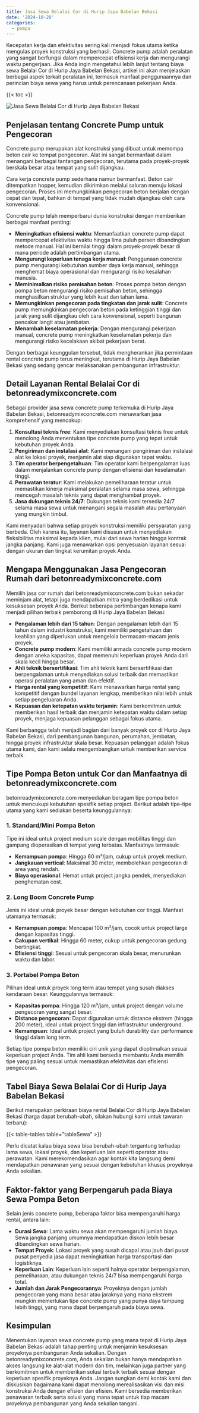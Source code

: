 ```yaml
---
title: Jasa Sewa Belalai Cor di Hurip Jaya Babelan Bekasi
date: '2024-10-28'
categories:
  - pompa
---
```


Kecepatan kerja dan efektivitas sering kali menjadi fokus utama ketika mengulas proyek konstruksi yang berhasil. Concrete pump adalah peralatan yang sangat berfungsi dalam mempercepat efisiensi kerja dan mengurangi waktu pengerjaan. Jika Anda ingin mengetahui lebih lanjut tentang biaya sewa Belalai Cor di Hurip Jaya Babelan Bekasi, artikel ini akan menjelaskan berbagai aspek terkait peralatan ini, termasuk manfaat penggunaannya dan perincian biaya sewa yang harus untuk perencanaan pekerjaan Anda.

{{< toc >}}

![Jasa Sewa Belalai Cor di Hurip Jaya Babelan Bekasi](https://betoncor8.github.io/pump/concrete-pump%20(16).png)

## Penjelasan tentang Concrete Pump untuk Pengecoran

Concrete pump merupakan alat konstruksi yang dibuat untuk memompa beton cair ke tempat pengecoran. Alat ini sangat bermanfaat dalam menangani berbagai tantangan pengecoran, terutama pada proyek-proyek berskala besar atau tempat yang sulit dijangkau.

Cara kerja concrete pump sederhana namun bermanfaat. Beton cair ditempatkan hopper, kemudian dikirimkan melalui saluran menuju lokasi pengecoran. Proses ini memungkinkan pengecoran beton berjalan dengan cepat dan tepat, bahkan di tempat yang tidak mudah dijangkau oleh cara konvensional.

Concrete pump telah memperbarui dunia konstruksi dengan memberikan berbagai manfaat penting:

- **Meningkatkan efisiensi waktu**: Memanfaatkan concrete pump dapat mempercepat efektivitas waktu hingga lima puluh persen dibandingkan metode manual. Hal ini bernilai tinggi dalam proyek-proyek besar di mana periode adalah pertimbangan utama.
- **Mengurangi keperluan tenaga kerja manual**: Penggunaan concrete pump mengurangi kebutuhan sumber daya kerja manual, sehingga menghemat biaya operasional dan mengurangi risiko kesalahan manusia.
- **Meminimalkan risiko pemisahan beton**: Proses pompa beton dengan pompa beton mengurangi risiko pemisahan beton, sehingga menghasilkan struktur yang lebih kuat dan tahan lama.
- **Memungkinkan pengecoran pada tingkatan dan jarak sulit**: Concrete pump memungkinkan pengecoran beton pada ketinggian tinggi dan jarak yang sulit dijangkau oleh cara konvensional, seperti bangunan pencakar langit atau jembatan.
- **Menambah keselamatan pekerja**: Dengan mengurangi pekerjaan manual, concrete pump meningkatkan keselamatan pekerja dan mengurangi risiko kecelakaan akibat pekerjaan berat.

Dengan berbagai keunggulan tersebut, tidak mengherankan jika permintaan rental concrete pump terus meningkat, terutama di Hurip Jaya Babelan Bekasi yang sedang gencar melaksanakan pembangunan infrastruktur.

## Detail Layanan Rental Belalai Cor di betonreadymixconcrete.com

Sebagai provider jasa sewa concrete pump terkemuka di Hurip Jaya Babelan Bekasi, betonreadymixconcrete.com menawarkan jasa komprehensif yang mencakup:

1. **Konsultasi teknis free**: Kami menyediakan konsultasi teknis free untuk menolong Anda menentukan tipe concrete pump yang tepat untuk kebutuhan proyek Anda.
2. **Pengiriman dan instalasi alat**: Kami menangani pengiriman dan instalasi alat ke lokasi proyek, menjamin alat siap digunakan tepat waktu.
3. **Tim operator berpengetahuan**: Tim operator kami berpengalaman luas dalam menjalankan concrete pump dengan efisiensi dan keselamatan tinggi.
4. **Perawatan teratur**: Kami melakukan pemeliharaan teratur untuk memastikan kinerja maksimal peralatan selama masa sewa, sehingga mencegah masalah teknis yang dapat menghambat proyek.
5. **Jasa dukungan teknis 24/7**: Dukungan teknis kami tersedia 24/7 selama masa sewa untuk menangani segala masalah atau pertanyaan yang mungkin timbul.

Kami menyadari bahwa setiap proyek konstruksi memiliki persyaratan yang berbeda. Oleh karena itu, layanan kami disusun untuk menyediakan fleksibilitas maksimal kepada klien, mulai dari sewa harian hingga kontrak jangka panjang. Kami juga menawarkan opsi penyesuaian layanan sesuai dengan ukuran dan tingkat kerumitan proyek Anda.

## Mengapa Menggunakan Jasa Pengecoran Rumah dari betonreadymixconcrete.com

Memilih jasa cor rumah dari betonreadymixconcrete.com bukan sekadar meminjam alat, tetapi juga mendapatkan mitra yang berdedikasi untuk kesuksesan proyek Anda. Berikut beberapa pertimbangan kenapa kami menjadi pilihan terbaik pemborong di Hurip Jaya Babelan Bekasi:

- **Pengalaman lebih dari 15 tahun**: Dengan pengalaman lebih dari 15 tahun dalam industri konstruksi, kami memiliki pengetahuan dan keahlian yang diperlukan untuk mengelola bermacam-macam jenis proyek.
- **Concrete pump modern**: Kami memiliki armada concrete pump modern dengan aneka kapasitas, dapat memenuhi keperluan proyek Anda dari skala kecil hingga besar.
- **Ahli teknik bersertifikasi**: Tim ahli teknik kami bersertifikasi dan berpengalaman untuk menyediakan solusi terbaik dan memastikan operasi peralatan yang aman dan efektif.
- **Harga rental yang kompetitif**: Kami menawarkan harga rental yang kompetitif dengan bundel layanan lengkap, memberikan nilai lebih untuk setiap pengeluaran Anda.
- **Kepuasan dan ketepatan waktu terjamin**: Kami berkomitmen untuk memberikan hasil terbaik dan menjamin ketepatan waktu dalam setiap proyek, menjaga kepuasan pelanggan sebagai fokus utama.

Kami berbangga telah menjadi bagian dari banyak proyek cor di Hurip Jaya Babelan Bekasi, dari pembangunan bangunan, perumahan, jembatan, hingga proyek infrastruktur skala besar. Kepuasan pelanggan adalah fokus utama kami, dan kami selalu mengembangkan untuk memberikan service terbaik.

## Tipe Pompa Beton untuk Cor dan Manfaatnya di betonreadymixconcrete.com

betonreadymixconcrete.com menyediakan beragam tipe pompa beton untuk mencukupi kebutuhan spesifik setiap project. Berikut adalah tipe-tipe utama yang kami sediakan beserta keunggulannya:

### 1\. Standard/Mini Pompa Beton

Tipe ini ideal untuk project medium scale dengan mobilitas tinggi dan gampang dioperasikan di tempat yang terbatas. Manfaatnya termasuk:

- **Kemampuan pompa**: Hingga 60 m³/jam, cukup untuk proyek medium.
- **Jangkauan vertical**: Maksimal 30 meter, membolehkan pengecoran di area yang rendah.
- **Biaya operasional**: Hemat untuk project jangka pendek, menyediakan penghematan cost.

### 2\. Long Boom Concrete Pump

Jenis ini ideal untuk proyek besar dengan kebutuhan cor tinggi. Manfaat utamanya termasuk:

- **Kemampuan pompa**: Mencapai 100 m³/jam, cocok untuk project large dengan kapasitas tinggi.
- **Cakupan vertikal**: Hingga 60 meter, cukup untuk pengecoran gedung bertingkat.
- **Efisiensi tinggi**: Sesuai untuk pengecoran skala besar, menurunkan waktu dan labor.

### 3\. Portabel Pompa Beton

Pilihan ideal untuk proyek long term atau tempat yang susah diakses kendaraan besar. Keunggulannya termasuk:

- **Kapasitas pompa**: Hingga 120 m³/jam, untuk project dengan volume pengecoran yang sangat besar.
- **Distance pengecoran**: Dapat digunakan untuk distance ekstrem (hingga 200 meter), ideal untuk project tinggi dan infrastruktur underground.
- **Kemampuan**: Ideal untuk project yang butuh durability dan performance tinggi dalam long term.

Setiap tipe pompa beton memiliki ciri unik yang dapat dioptimalkan sesuai keperluan project Anda. Tim ahli kami bersedia membantu Anda memilih tipe yang paling sesuai untuk memastikan efektivitas dan efisiensi pengecoran.

## Tabel Biaya Sewa Belalai Cor di Hurip Jaya Babelan Bekasi

Berikut merupakan perkiraan biaya rental Belalai Cor di Hurip Jaya Babelan Bekasi (harga dapat berubah-ubah, silakan hubungi kami untuk tawaran terbaru):

{{< table-tables table="tableSewa" >}}

Perlu dicatat kalau biaya sewa bisa berubah-ubah tergantung terhadap lama sewa, lokasi proyek, dan keperluan lain seperti operator atau perawatan. Kami merekomendasikan agar kontak kita langsung demi mendapatkan penawaran yang sesuai dengan kebutuhan khusus proyeknya Anda sekalian.

## Faktor-faktor yang Berpengaruh pada Biaya Sewa Pompa Beton

Selain jenis concrete pump, beberapa faktor bisa mempengaruhi harga rental, antara lain:

- **Durasi Sewa**: Lama waktu sewa akan mempengaruhi jumlah biaya. Sewa jangka panjang umumnya mendapatkan diskon lebih besar dibandingkan sewa harian.
- **Tempat Proyek**: Lokasi proyek yang susah dicapai atau jauh dari pusat pusat penyedia jasa dapat meningkatkan harga transportasi dan logistiknya.
- **Keperluan Lain**: Keperluan lain seperti halnya operator berpengalaman, pemeliharaan, atau dukungan teknis 24/7 bisa mempengaruhi harga total.
- **Jumlah dan Jarak Pengecorannya**: Proyeknya dengan jumlah pengecoran yang mana besar atau jaraknya yang mana ekstrem mungkin memerlukan tipe concrete pump yang punya daya tampung lebih tinggi, yang mana dapat berpengaruh pada biaya sewa.

## Kesimpulan

Menentukan layanan sewa concrete pump yang mana tepat di Hurip Jaya Babelan Bekasi adalah tahap penting untuk menjamin kesuksesan proyeknya pembangunan Anda sekalian. Dengan betonreadymixconcrete.com, Anda sekalian bukan hanya mendapatkan akses langsung ke alat-alat modern dan tim, melainkan juga partner yang berkomitmen untuk memberikan solusi terbaik terbaik sesuai dengan keperluan spesifik proyeknya Anda. Jangan sungkan demi kontak kami dan diskusikan bagaimana kami dapat menolong merealisasikan visi dan misi konstruksi Anda dengan efisien dan efisien. Kami bersedia memberikan penawaran terbaik serta solusi yang mana tepat untuk tiap macam proyeknya pembangunan yang Anda sekalian tangani.
